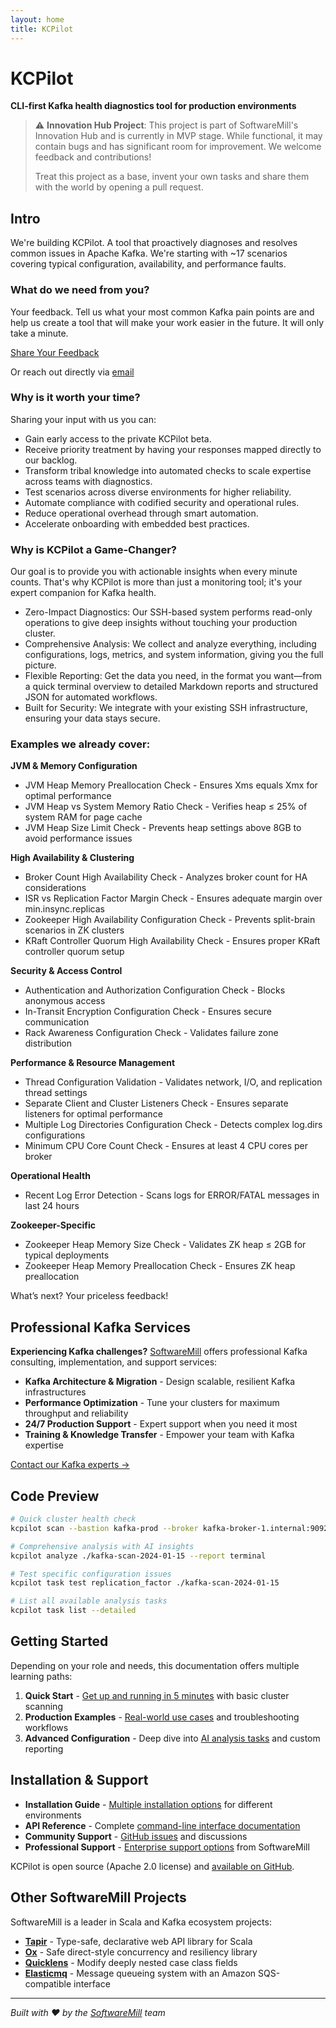 ```yaml
---
layout: home
title: KCPilot
---
```


# KCPilot

**CLI-first Kafka health diagnostics tool for production environments**

> ⚠️ **Innovation Hub Project**: This project is part of SoftwareMill's Innovation Hub and is currently in MVP stage. While functional, it may contain bugs and has significant room for improvement. We welcome feedback and contributions!
> 
> Treat this project as a base, invent your own tasks and share them with the world by opening a pull request.

## Intro

We're building KCPilot. A tool that proactively diagnoses and resolves common issues in Apache Kafka. We're starting with ~17 scenarios covering typical configuration, availability, and performance faults.

<div class="feedback-cta">

<h3>What do we need from you?</h3>

<p>Your feedback. Tell us what your most common Kafka pain points are and help us create a tool that will make your work easier in the future. It will only take a minute.</p>

<a href="https://forms.gle/2pEXQeNFr3Pw1gb56" class="cta-button" target="_blank">Share Your Feedback</a>

<div class="alternative-contact">
Or reach out directly via <a href="mailto:kafka-pilot@softwaremill.com">email</a>
</div>

</div>


### Why is it worth your time?

Sharing your input with us you can:

- Gain early access to the private KCPilot beta.
- Receive priority treatment by having your responses mapped directly to our backlog.
- Transform tribal knowledge into automated checks to scale expertise across teams with diagnostics.
- Test scenarios across diverse environments for higher reliability.
- Automate compliance with codified security and operational rules.
- Reduce operational overhead through smart automation.
- Accelerate onboarding with embedded best practices.

### Why is KCPilot a Game-Changer?

Our goal is to provide you with actionable insights when every minute counts. That's why KCPilot is more than just a monitoring tool; it's your expert companion for Kafka health.

- Zero-Impact Diagnostics: Our SSH-based system performs read-only operations to give deep insights without touching your production cluster.
- Comprehensive Analysis: We collect and analyze everything, including configurations, logs, metrics, and system information, giving you the full picture.
- Flexible Reporting: Get the data you need, in the format you want—from a quick terminal overview to detailed Markdown reports and structured JSON for automated workflows.
- Built for Security: We integrate with your existing SSH infrastructure, ensuring your data stays secure.

### Examples we already cover:

**JVM & Memory Configuration**

- JVM Heap Memory Preallocation Check \- Ensures Xms equals Xmx for optimal performance  
- JVM Heap vs System Memory Ratio Check \- Verifies heap ≤ 25% of system RAM for page cache  
- JVM Heap Size Limit Check \- Prevents heap settings above 8GB to avoid performance issues

**High Availability & Clustering**

- Broker Count High Availability Check \- Analyzes broker count for HA considerations  
- ISR vs Replication Factor Margin Check \- Ensures adequate margin over min.insync.replicas  
- Zookeeper High Availability Configuration Check \- Prevents split-brain scenarios in ZK clusters  
- KRaft Controller Quorum High Availability Check \- Ensures proper KRaft controller quorum setup

**Security & Access Control**

- Authentication and Authorization Configuration Check \- Blocks anonymous access  
- In-Transit Encryption Configuration Check \- Ensures secure communication  
- Rack Awareness Configuration Check \- Validates failure zone distribution

**Performance & Resource Management**

- Thread Configuration Validation \- Validates network, I/O, and replication thread settings  
- Separate Client and Cluster Listeners Check \- Ensures separate listeners for optimal performance  
- Multiple Log Directories Configuration Check \- Detects complex log.dirs configurations  
- Minimum CPU Core Count Check \- Ensures at least 4 CPU cores per broker

**Operational Health**

- Recent Log Error Detection \- Scans logs for ERROR/FATAL messages in last 24 hours

**Zookeeper-Specific**

- Zookeeper Heap Memory Size Check \- Validates ZK heap ≤ 2GB for typical deployments  
- Zookeeper Heap Memory Preallocation Check \- Ensures ZK heap preallocation

What’s next? Your priceless feedback\!

## Professional Kafka Services

**Experiencing Kafka challenges?** [SoftwareMill](https://softwaremill.com) offers professional Kafka consulting, implementation, and support services:

- **Kafka Architecture & Migration** - Design scalable, resilient Kafka infrastructures
- **Performance Optimization** - Tune your clusters for maximum throughput and reliability  
- **24/7 Production Support** - Expert support when you need it most
- **Training & Knowledge Transfer** - Empower your team with Kafka expertise

[Contact our Kafka experts →](https://softwaremill.com/services/apache-kafka-services/)

## Code Preview

```bash
# Quick cluster health check
kcpilot scan --bastion kafka-prod --broker kafka-broker-1.internal:9092

# Comprehensive analysis with AI insights
kcpilot analyze ./kafka-scan-2024-01-15 --report terminal

# Test specific configuration issues
kcpilot task test replication_factor ./kafka-scan-2024-01-15

# List all available analysis tasks
kcpilot task list --detailed
```

## Getting Started

Depending on your role and needs, this documentation offers multiple learning paths:

1. **Quick Start** - [Get up and running in 5 minutes](quickstart/) with basic cluster scanning
2. **Production Examples** - [Real-world use cases](https://softwaremill.github.io/kcpilot/analysis-tasks/) and troubleshooting workflows
3. **Advanced Configuration** - Deep dive into [AI analysis tasks](https://softwaremill.github.io/kcpilot/api/#configuration-files) and custom reporting

## Installation & Support

- **Installation Guide** - [Multiple installation options](https://softwaremill.github.io/kcpilot/installation/) for different environments
- **API Reference** - Complete [command-line interface documentation](https://softwaremill.github.io/kcpilot/api/#configuration-files)
- **Community Support** - [GitHub issues](https://github.com/softwaremill/kcpilot/issues) and discussions
- **Professional Support** - [Enterprise support options](https://softwaremill.com/services/apache-kafka-services/) from SoftwareMill

KCPilot is open source (Apache 2.0 license) and [available on GitHub](https://github.com/softwaremill/kcpilot).

## Other SoftwareMill Projects

SoftwareMill is a leader in Scala and Kafka ecosystem projects:

- **[Tapir](https://github.com/softwaremill/tapir)** - Type-safe, declarative web API library for Scala
- **[Ox](https://github.com/softwaremill/ox)** - Safe direct-style concurrency and resiliency library
- **[Quicklens](https://github.com/softwaremill/quicklens)** - Modify deeply nested case class fields
- **[Elasticmq](https://github.com/softwaremill/elasticmq)** - Message queueing system with an Amazon SQS-compatible interface

---

*Built with ❤️ by the [SoftwareMill](https://softwaremill.com) team*